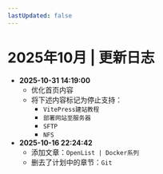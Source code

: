 ```yaml
---
lastUpdated: false
---
```


# 2025年10月 | 更新日志

- **2025-10-31 14:19:00**
  - 优化首页内容
  - 将下述内容标记为停止支持：
    - `VitePress建站教程`
    - `部署网站至服务器`
    - `SFTP`
    - `NFS`
- **2025-10-16 22:24:42**
  - 添加文章：`OpenList | Docker系列`
  - 删去了计划中的章节：`Git`
